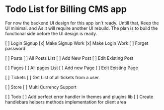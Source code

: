 # Todo List for Billing CMS app

For now the backend UI design for this app isn't ready.
Untill that, Keep the UI minimal. and As it will require another UI rebuild.
The plan is to build the functional side before the UI design is ready.

[ ] Login Signup
    [x] Make Signup Work
    [x] Make Login Work
    [ ] Forget password

[ ] Posts
    [ ] All Posts List
    [ ] Add New Post
    [ ] Edit Existing Post

[ ] Pages
    [ ] All pages List
    [ ] Add new Page
    [ ] Edit Existing Page

[ ] Tickets
    [ ] Get List of all tickets from a user.

[ ] Store
    [ ] Multi Currency Support

[ ] Todo
    [ ] Add perfect error handler in themes and plugins lib
    [ ] Create handlebars helpers methods implementation for client area
